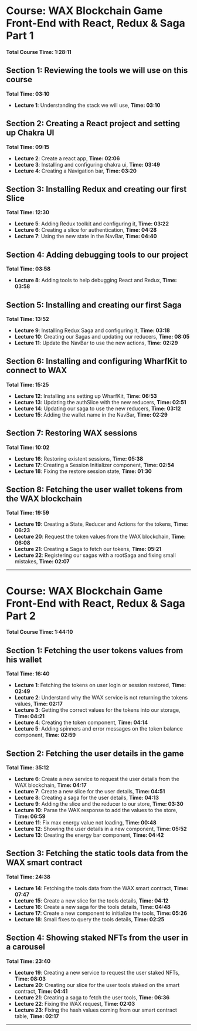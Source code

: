 # Course: WAX Blockchain Game Front-End with React, Redux & Saga Part 1

**Total Course Time: 1:28:11**

## Section 1: Reviewing the tools we will use on this course
**Total Time: 03:10**
- **Lecture 1**: Understanding the stack we will use, **Time: 03:10**

## Section 2: Creating a React project and setting up Chakra UI
**Total Time: 09:15**
- **Lecture 2**: Create a react app, **Time: 02:06**
- **Lecture 3**: Installing and configuring chakra ui, **Time: 03:49**
- **Lecture 4**: Creating a Navigation bar, **Time: 03:20**

## Section 3: Installing Redux and creating our first Slice
**Total Time: 12:30**
- **Lecture 5**: Adding Redux toolkit and configuring it, **Time: 03:22**
- **Lecture 6**: Creating a slice for authentication, **Time: 04:28**
- **Lecture 7**: Using the new state in the NavBar, **Time: 04:40**

## Section 4: Adding debugging tools to our project
**Total Time: 03:58**
- **Lecture 8**: Adding tools to help debugging React and Redux, **Time: 03:58**

## Section 5: Installing and creating our first Saga
**Total Time: 13:52**
- **Lecture 9**: Installing Redux Saga and configuring it, **Time: 03:18**
- **Lecture 10**: Creating our Sagas and updating our reducers, **Time: 08:05**
- **Lecture 11**: Update the NavBar to use the new actions, **Time: 02:29**

## Section 6: Installing and configuring WharfKit to connect to WAX
**Total Time: 15:25**
- **Lecture 12**: Installing ans setting up WharfKit, **Time: 06:53**
- **Lecture 13**: Updating the authSlice with the new reducers, **Time: 02:51**
- **Lecture 14**: Updating our saga to use the new reducers, **Time: 03:12**
- **Lecture 15**: Adding the wallet name in the NavBar, **Time: 02:29**

## Section 7: Restoring WAX sessions
**Total Time: 10:02**
- **Lecture 16**: Restoring existent sessions, **Time: 05:38**
- **Lecture 17**: Creating a Session Initializer component, **Time: 02:54**
- **Lecture 18**: Fixing the restore session state, **Time: 01:30**

## Section 8: Fetching the user wallet tokens from the WAX blockchain
**Total Time: 19:59**
- **Lecture 19**: Creating a State, Reducer and Actions for the tokens, **Time: 06:23**
- **Lecture 20**: Request the token values from the WAX blockchain, **Time: 06:08**
- **Lecture 21**: Creating a Saga to fetch our tokens, **Time: 05:21**
- **Lecture 22**: Registering our sagas with a rootSaga and fixing small mistakes, **Time: 02:07**

--- 

# Course: WAX Blockchain Game Front-End with React, Redux & Saga Part 2

**Total Course Time: 1:44:10**

## Section 1: Fetching the user tokens values from his wallet
**Total Time: 16:40**
- **Lecture 1**: Fetching the tokens on user login or session restored, **Time: 02:49**
- **Lecture 2**: Understand why the WAX service is not returning the tokens values, **Time: 02:17**
- **Lecture 3**: Getting the correct values for the tokens into our storage, **Time: 04:21**
- **Lecture 4**: Creating the token component, **Time: 04:14**
- **Lecture 5**: Adding spinners and error messages on the token balance component, **Time: 02:59**

## Section 2: Fetching the user details in the game
**Total Time: 35:12**
- **Lecture 6**: Create a new service to request the user details from the WAX blockchain, **Time: 04:17**
- **Lecture 7**: Create a new slice for the user details, **Time: 04:51**
- **Lecture 8**: Creating a saga for the user details, **Time: 04:13**
- **Lecture 9**: Adding the slice and the reducer to our store, **Time: 03:30**
- **Lecture 10**: Parse the WAX response to add the values to the store, **Time: 06:59**
- **Lecture 11**: Fix max energy value not loading, **Time: 00:48**
- **Lecture 12**: Showing the user details in a new component, **Time: 05:52**
- **Lecture 13**: Creating the energy bar component, **Time: 04:42**

## Section 3: Fetching the static tools data from the WAX smart contract
**Total Time: 24:38**
- **Lecture 14**: Fetching the tools data from the WAX smart contract, **Time: 07:47**
- **Lecture 15**: Create a new slice for the tools details, **Time: 04:12**
- **Lecture 16**: Create a new saga for the tools details, **Time: 04:48**
- **Lecture 17**: Create a new component to initialize the tools, **Time: 05:26**
- **Lecture 18**: Small fixes to query the tools details, **Time: 02:25**

## Section 4: Showing staked NFTs from the user in a carousel
**Total Time: 23:40**
- **Lecture 19**: Creating a new service to request the user staked NFTs, **Time: 08:03**
- **Lecture 20**: Creating our slice for the user tools staked on the smart contract, **Time: 04:41**
- **Lecture 21**: Creating a saga to fetch the user tools, **Time: 06:36**
- **Lecture 22**: Fixing the WAX request, **Time: 02:03**
- **Lecture 23**: Fixing the hash values coming from our smart contract table, **Time: 02:17**

---